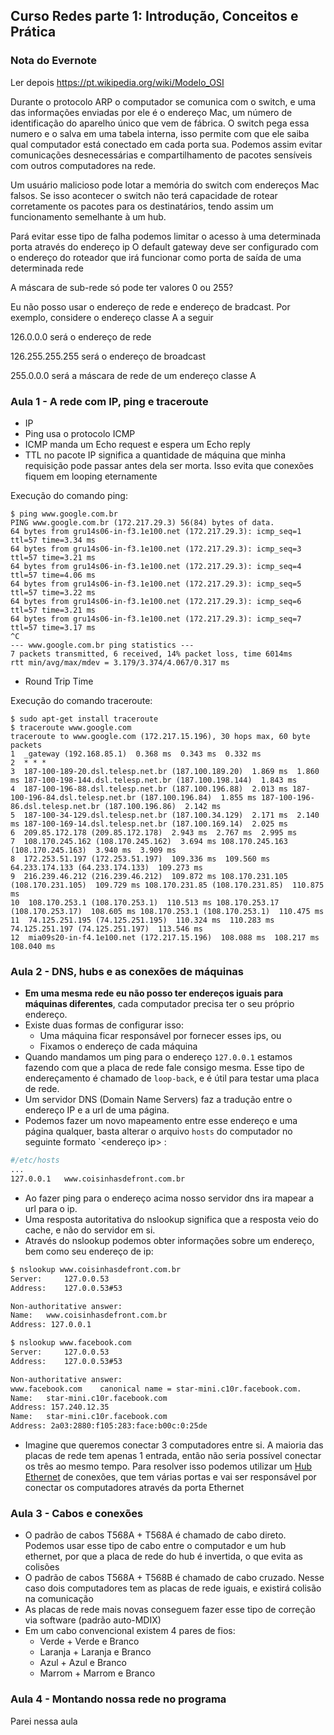## Curso Redes parte 1: Introdução, Conceitos e Prática


### Nota do Evernote

Ler depois
https://pt.wikipedia.org/wiki/Modelo_OSI


Durante o protocolo ARP o computador se comunica com o switch, e uma das informações enviadas por ele é o endereço Mac, um número de identificação do aparelho único que vem de fábrica. O switch pega essa numero e o salva em uma tabela interna, isso permite com que ele saiba qual computador está conectado em cada porta sua. Podemos assim evitar comunicações desnecessárias e compartilhamento de pacotes sensíveis com outros computadores na rede.

Um usuário malicioso pode lotar a memória do switch com endereços Mac falsos. Se isso acontecer o switch não terá capacidade de rotear corretamente os pacotes para os destinatários, tendo assim um funcionamento semelhante à um hub. 

Pará evitar esse tipo de falha podemos limitar o acesso à uma determinada porta através do endereço ip
O default gateway deve ser configurado com o endereço do roteador que irá funcionar como porta de saída de uma determinada rede

A máscara de sub-rede só pode ter valores 0 ou 255?

Eu não posso usar o endereço de rede e endereço de bradcast. Por exemplo, considere o endereço classe A a seguir 

126.0.0.0 será o endereço de rede

126.255.255.255 será o endereço de broadcast

255.0.0.0 será a máscara de rede de um endereço classe A


###  Aula 1 - A rede com IP, ping e traceroute

- IP
- Ping usa o protocolo ICMP
- ICMP manda um Echo request e espera um Echo reply
- TTL no pacote IP significa a quantidade de máquina que minha requisição pode passar antes dela ser morta. Isso evita que conexões fiquem em looping eternamente

Execução do comando ping:

```
$ ping www.google.com.br
PING www.google.com.br (172.217.29.3) 56(84) bytes of data.
64 bytes from gru14s06-in-f3.1e100.net (172.217.29.3): icmp_seq=1 ttl=57 time=3.34 ms
64 bytes from gru14s06-in-f3.1e100.net (172.217.29.3): icmp_seq=3 ttl=57 time=3.21 ms
64 bytes from gru14s06-in-f3.1e100.net (172.217.29.3): icmp_seq=4 ttl=57 time=4.06 ms
64 bytes from gru14s06-in-f3.1e100.net (172.217.29.3): icmp_seq=5 ttl=57 time=3.22 ms
64 bytes from gru14s06-in-f3.1e100.net (172.217.29.3): icmp_seq=6 ttl=57 time=3.21 ms
64 bytes from gru14s06-in-f3.1e100.net (172.217.29.3): icmp_seq=7 ttl=57 time=3.17 ms
^C
--- www.google.com.br ping statistics ---
7 packets transmitted, 6 received, 14% packet loss, time 6014ms
rtt min/avg/max/mdev = 3.179/3.374/4.067/0.317 ms
```

- Round Trip Time

Execução do comando traceroute:

```
$ sudo apt-get install traceroute
$ traceroute www.google.com
traceroute to www.google.com (172.217.15.196), 30 hops max, 60 byte packets
1  _gateway (192.168.85.1)  0.368 ms  0.343 ms  0.332 ms
2  * * *
3  187-100-189-20.dsl.telesp.net.br (187.100.189.20)  1.869 ms  1.860 ms 187-100-198-144.dsl.telesp.net.br (187.100.198.144)  1.843 ms
4  187-100-196-88.dsl.telesp.net.br (187.100.196.88)  2.013 ms 187-100-196-84.dsl.telesp.net.br (187.100.196.84)  1.855 ms 187-100-196-86.dsl.telesp.net.br (187.100.196.86)  2.142 ms
5  187-100-34-129.dsl.telesp.net.br (187.100.34.129)  2.171 ms  2.140 ms 187-100-169-14.dsl.telesp.net.br (187.100.169.14)  2.025 ms
6  209.85.172.178 (209.85.172.178)  2.943 ms  2.767 ms  2.995 ms
7  108.170.245.162 (108.170.245.162)  3.694 ms 108.170.245.163 (108.170.245.163)  3.940 ms  3.909 ms
8  172.253.51.197 (172.253.51.197)  109.336 ms  109.560 ms 64.233.174.133 (64.233.174.133)  109.273 ms
9  216.239.46.212 (216.239.46.212)  109.872 ms 108.170.231.105 (108.170.231.105)  109.729 ms 108.170.231.85 (108.170.231.85)  110.875 ms
10  108.170.253.1 (108.170.253.1)  110.513 ms 108.170.253.17 (108.170.253.17)  108.605 ms 108.170.253.1 (108.170.253.1)  110.475 ms
11  74.125.251.195 (74.125.251.195)  110.324 ms  110.283 ms 74.125.251.197 (74.125.251.197)  113.546 ms
12  mia09s20-in-f4.1e100.net (172.217.15.196)  108.088 ms  108.217 ms  108.040 ms

```

###  Aula 2 - DNS, hubs e as conexões de máquinas

- **Em uma mesma rede eu não posso ter endereços iguais para máquinas diferentes**, cada computador precisa ter o seu próprio endereço.
- Existe duas formas de configurar isso:
  - Uma máquina ficar responsável por fornecer esses ips, ou
  - Fixamos o endereço de cada máquina
- Quando mandamos um ping para o endereço `127.0.0.1` estamos fazendo com que a placa de rede fale consigo mesma. Esse tipo de endereçamento é chamado de `loop-back`, e é útil para testar uma placa de rede.
- Um servidor DNS (Domain Name Servers) faz a tradução entre o endereço  IP e a url de uma página.
- Podemos fazer um novo mapeamento entre esse endereço e uma página qualquer, basta alterar o arquivo `hosts` do computador no seguinte formato `<endereço ip> <url> :

```bash
#/etc/hosts
...
127.0.0.1   www.coisinhasdefront.com.br
```

- Ao fazer ping para o endereço acima nosso servidor dns ira mapear a url para o ip.
- Uma resposta autoritativa do nslookup significa que a resposta veio do cache, e não do servidor em si.
- Através do nslookup podemos obter informações sobre um endereço, bem como seu endereço de ip:

```bash
$ nslookup www.coisinhasdefront.com.br
Server:		127.0.0.53
Address:	127.0.0.53#53

Non-authoritative answer:
Name:	www.coisinhasdefront.com.br
Address: 127.0.0.1

$ nslookup www.facebook.com           
Server:		127.0.0.53
Address:	127.0.0.53#53

Non-authoritative answer:
www.facebook.com	canonical name = star-mini.c10r.facebook.com.
Name:	star-mini.c10r.facebook.com
Address: 157.240.12.35
Name:	star-mini.c10r.facebook.com
Address: 2a03:2880:f105:283:face:b00c:0:25de
```

- Imagine que queremos conectar 3 computadores entre si. A maioria das placas de rede tem apenas 1 entrada, então não seria possível conectar os três ao mesmo tempo. Para resolver isso podemos utilizar um [Hub Ethernet](https://en.wikipedia.org/wiki/Ethernet_hub)  de conexões, que tem várias portas e vai ser responsável por conectar os computadores através da porta Ethernet

###  Aula 3 - Cabos e conexões

- O padrão de cabos T568A + T568A é chamado de cabo direto. Podemos usar esse tipo de cabo entre o computador e um hub ethernet, por que a placa de rede do hub é invertida, o que evita as colisões
- O padrão de cabos T568A + T568B é chamado de cabo cruzado. Nesse caso dois computadores tem as placas de rede iguais, e existirá colisão na comunicação
- As placas de rede mais novas conseguem fazer esse tipo de correção via software (padrão auto-MDIX)
- Em um cabo convencional existem 4 pares de fios:
  - Verde + Verde e Branco
  - Laranja + Laranja e Branco
  - Azul + Azul e Branco
  - Marrom + Marrom e Branco

### Aula 4 -  Montando nossa rede no programa

Parei nessa aula
